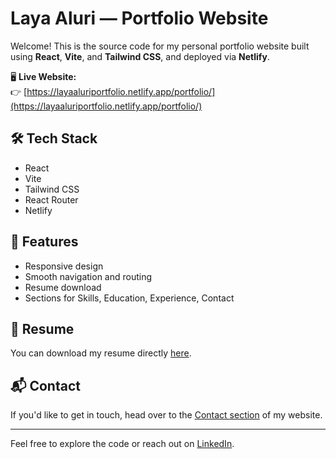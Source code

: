 # Laya Aluri — Portfolio Website

Welcome! This is the source code for my personal portfolio website built using **React**, **Vite**, and **Tailwind CSS**, and deployed via **Netlify**.

🖥️ **Live Website:**  
👉 [https://layaaluriportfolio.netlify.app/portfolio/](https://layaaluriportfolio.netlify.app/portfolio/)

## 🛠️ Tech Stack

- React
- Vite
- Tailwind CSS
- React Router
- Netlify

## 📁 Features

- Responsive design
- Smooth navigation and routing
- Resume download
- Sections for Skills, Education, Experience, Contact

## 📄 Resume

You can download my resume directly [here](https://layaaluriportfolio.netlify.app/portfolio/Laya_Aluri_Resume.pdf).

## 📬 Contact

If you'd like to get in touch, head over to the [Contact section](https://layaaluriportfolio.netlify.app/portfolio) of my website.

---

Feel free to explore the code or reach out on [LinkedIn](https://www.linkedin.com/in/laya-aluri-790575183/).
